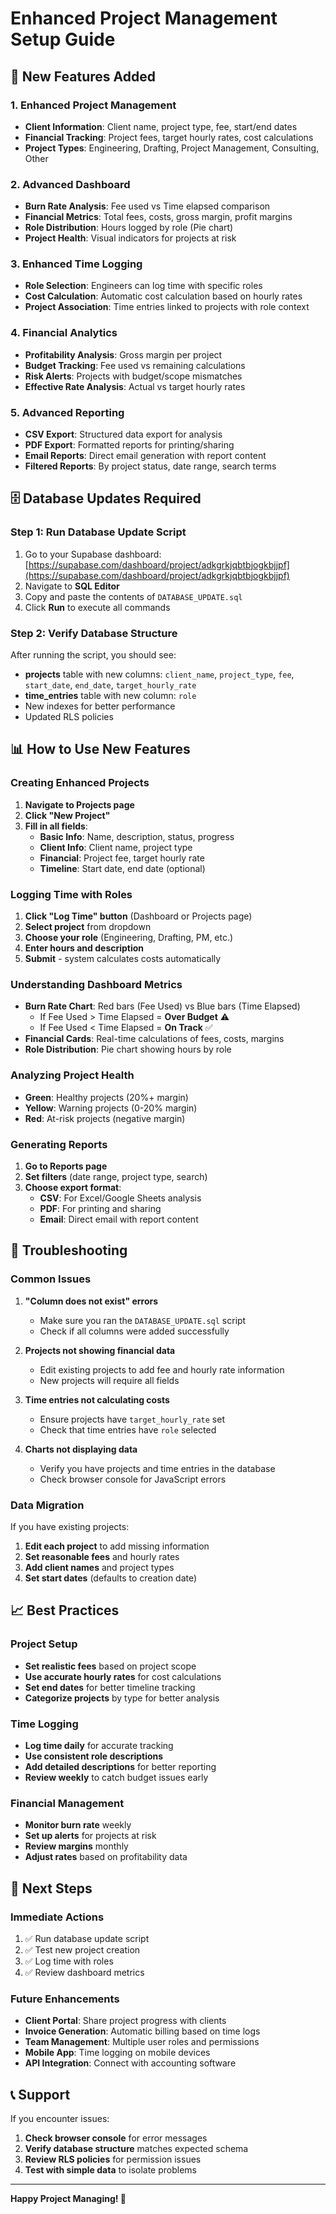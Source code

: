 # Enhanced Project Management Setup Guide

## 🚀 New Features Added

### 1. **Enhanced Project Management**
- **Client Information**: Client name, project type, fee, start/end dates
- **Financial Tracking**: Project fees, target hourly rates, cost calculations
- **Project Types**: Engineering, Drafting, Project Management, Consulting, Other

### 2. **Advanced Dashboard**
- **Burn Rate Analysis**: Fee used vs Time elapsed comparison
- **Financial Metrics**: Total fees, costs, gross margin, profit margins
- **Role Distribution**: Hours logged by role (Pie chart)
- **Project Health**: Visual indicators for projects at risk

### 3. **Enhanced Time Logging**
- **Role Selection**: Engineers can log time with specific roles
- **Cost Calculation**: Automatic cost calculation based on hourly rates
- **Project Association**: Time entries linked to projects with role context

### 4. **Financial Analytics**
- **Profitability Analysis**: Gross margin per project
- **Budget Tracking**: Fee used vs remaining calculations
- **Risk Alerts**: Projects with budget/scope mismatches
- **Effective Rate Analysis**: Actual vs target hourly rates

### 5. **Advanced Reporting**
- **CSV Export**: Structured data export for analysis
- **PDF Export**: Formatted reports for printing/sharing
- **Email Reports**: Direct email generation with report content
- **Filtered Reports**: By project status, date range, search terms

## 🗄️ Database Updates Required

### **Step 1: Run Database Update Script**

1. Go to your Supabase dashboard: [https://supabase.com/dashboard/project/adkgrkjqbtbjogkbjjpf](https://supabase.com/dashboard/project/adkgrkjqbtbjogkbjjpf)
2. Navigate to **SQL Editor**
3. Copy and paste the contents of `DATABASE_UPDATE.sql`
4. Click **Run** to execute all commands

### **Step 2: Verify Database Structure**

After running the script, you should see:
- **projects** table with new columns: `client_name`, `project_type`, `fee`, `start_date`, `end_date`, `target_hourly_rate`
- **time_entries** table with new column: `role`
- New indexes for better performance
- Updated RLS policies

## 📊 How to Use New Features

### **Creating Enhanced Projects**

1. **Navigate to Projects page**
2. **Click "New Project"**
3. **Fill in all fields**:
   - **Basic Info**: Name, description, status, progress
   - **Client Info**: Client name, project type
   - **Financial**: Project fee, target hourly rate
   - **Timeline**: Start date, end date (optional)

### **Logging Time with Roles**

1. **Click "Log Time" button** (Dashboard or Projects page)
2. **Select project** from dropdown
3. **Choose your role** (Engineering, Drafting, PM, etc.)
4. **Enter hours and description**
5. **Submit** - system calculates costs automatically

### **Understanding Dashboard Metrics**

- **Burn Rate Chart**: Red bars (Fee Used) vs Blue bars (Time Elapsed)
  - If Fee Used > Time Elapsed = **Over Budget** ⚠️
  - If Fee Used < Time Elapsed = **On Track** ✅
- **Financial Cards**: Real-time calculations of fees, costs, margins
- **Role Distribution**: Pie chart showing hours by role

### **Analyzing Project Health**

- **Green**: Healthy projects (20%+ margin)
- **Yellow**: Warning projects (0-20% margin)
- **Red**: At-risk projects (negative margin)

### **Generating Reports**

1. **Go to Reports page**
2. **Set filters** (date range, project type, search)
3. **Choose export format**:
   - **CSV**: For Excel/Google Sheets analysis
   - **PDF**: For printing and sharing
   - **Email**: Direct email with report content

## 🔧 Troubleshooting

### **Common Issues**

1. **"Column does not exist" errors**
   - Make sure you ran the `DATABASE_UPDATE.sql` script
   - Check if all columns were added successfully

2. **Projects not showing financial data**
   - Edit existing projects to add fee and hourly rate information
   - New projects will require all fields

3. **Time entries not calculating costs**
   - Ensure projects have `target_hourly_rate` set
   - Check that time entries have `role` selected

4. **Charts not displaying data**
   - Verify you have projects and time entries in the database
   - Check browser console for JavaScript errors

### **Data Migration**

If you have existing projects:
1. **Edit each project** to add missing information
2. **Set reasonable fees** and hourly rates
3. **Add client names** and project types
4. **Set start dates** (defaults to creation date)

## 📈 Best Practices

### **Project Setup**
- **Set realistic fees** based on project scope
- **Use accurate hourly rates** for cost calculations
- **Set end dates** for better timeline tracking
- **Categorize projects** by type for better analysis

### **Time Logging**
- **Log time daily** for accurate tracking
- **Use consistent role descriptions**
- **Add detailed descriptions** for better reporting
- **Review weekly** to catch budget issues early

### **Financial Management**
- **Monitor burn rate** weekly
- **Set up alerts** for projects at risk
- **Review margins** monthly
- **Adjust rates** based on profitability data

## 🎯 Next Steps

### **Immediate Actions**
1. ✅ Run database update script
2. ✅ Test new project creation
3. ✅ Log time with roles
4. ✅ Review dashboard metrics

### **Future Enhancements**
- **Client Portal**: Share project progress with clients
- **Invoice Generation**: Automatic billing based on time logs
- **Team Management**: Multiple user roles and permissions
- **Mobile App**: Time logging on mobile devices
- **API Integration**: Connect with accounting software

## 📞 Support

If you encounter issues:
1. **Check browser console** for error messages
2. **Verify database structure** matches expected schema
3. **Review RLS policies** for permission issues
4. **Test with simple data** to isolate problems

---

**Happy Project Managing! 🚀** 